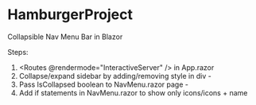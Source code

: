 # HamburgerProject

Collapsible Nav Menu Bar in Blazor

Steps:
1. <Routes @rendermode="InteractiveServer" /> in App.razor
2. Collapse/expand sidebar by adding/removing style in div - <div class="sidebar" style="@SidebarCssClass">
3. Pass IsCollapsed boolean to NavMenu.razor page - <NavMenu IsCollapsed="@IsCollapsed" />
4. Add if statements in NavMenu.razor to show only icons/icons + name
